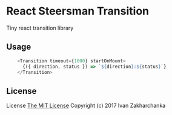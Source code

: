 # React Steersman Transition

Tiny react transition library

## Usage

```javascript
    <Transition timeout={1000} startOnMount>
      {({ direction, status }) => `${direction}:${status}`}
    </Transition>
```


## License
License [The MIT License](http://opensource.org/licenses/MIT)
Copyright (c) 2017 Ivan Zakharchanka

